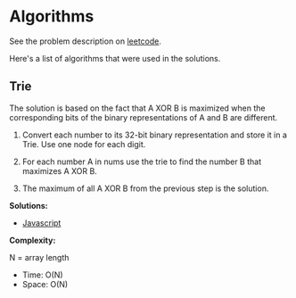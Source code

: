 # Algorithms

See the problem description on [leetcode](https://leetcode.com/problems/maximum-xor-of-two-numbers-in-an-array/).

Here's a list of algorithms that were used in the solutions.

## Trie

The solution is based on the fact that A XOR B is maximized when the corresponding bits of the binary representations of A and B are different.

1. Convert each number to its 32-bit binary representation and store it in a Trie. Use one node for each digit.

2. For each number A in nums use the trie to find the number B that maximizes A XOR B.

3. The maximum of all A XOR B from the previous step is the solution.

**Solutions:**

* [Javascript](javascript/421.js)

**Complexity:**

N = array length

* Time: O(N)
* Space: O(N)
